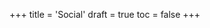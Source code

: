 +++
title = 'Social'
draft = true
toc = false
+++

<div class='sk-ww-linkedin-profile-post' data-embed-id='230746'></div><script src='https://widgets.sociablekit.com/linkedin-profile-posts/widget.js' async defer></script>